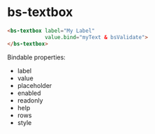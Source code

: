 # bs-textbox

```html
<bs-textbox label="My Label"
            value.bind="myText & bsValidate">
</bs-textbox>
```

Bindable properties:

- label
- value
- placeholder
- enabled
- readonly
- help
- rows
- style